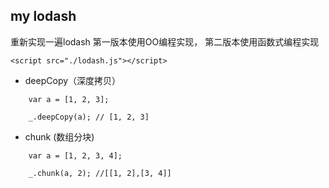 ## my lodash
重新实现一遍lodash
第一版本使用OO编程实现，
第二版本使用函数式编程实现

    <script src="./lodash.js"></script>

 - deepCopy（深度拷贝）
 
```
    var a = [1, 2, 3];

    _.deepCopy(a); // [1, 2, 3]
```

 - chunk (数组分块)
 
```
    var a = [1, 2, 3, 4];

    _.chunk(a, 2); //[[1, 2],[3, 4]]
```
